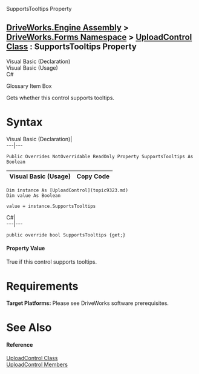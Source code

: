 SupportsTooltips Property   
  
[DriveWorks.Engine Assembly](topic2156.md) > [DriveWorks.Forms Namespace](topic7266.md) > [UploadControl Class](topic9323.md) : SupportsTooltips Property  
---  
  
Visual Basic (Declaration)    
Visual Basic (Usage)    
C# 

Glossary Item Box

Gets whether this control supports tooltips. 

# Syntax

Visual Basic (Declaration)|   
---|---  
      
    
    Public Overrides NotOverridable ReadOnly Property SupportsTooltips As Boolean  
  
Visual Basic (Usage)| Copy Code  
---|---  
      
    
    Dim instance As [UploadControl](topic9323.md)
    Dim value As Boolean
     
    value = instance.SupportsTooltips  
  
C#|   
---|---  
      
    
    public override bool SupportsTooltips {get;}  
  
#### Property Value

True if this control supports tooltips.

# Requirements

**Target Platforms:** Please see DriveWorks software prerequisites.

# See Also

#### Reference

[UploadControl Class](topic9323.md)   
[UploadControl Members](topic9324.md)


